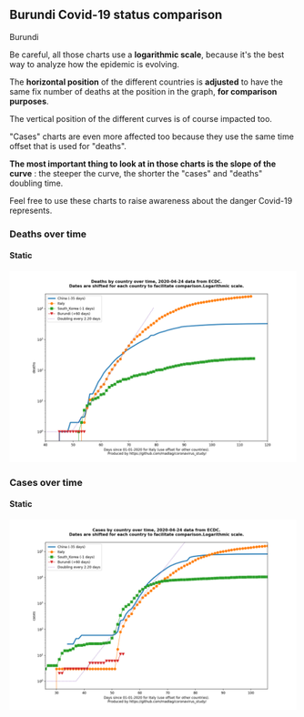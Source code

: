 ## Burundi Covid-19 status comparison 

Burundi



Be careful, all those charts use a **logarithmic scale**, because it's the best way to analyze how the epidemic is evolving.
 
The **horizontal position** of the different countries is **adjusted** to have the same fix number of deaths at the position in the graph, **for comparison purposes**.

The vertical position of the different curves is of course impacted too.

"Cases" charts are even more affected too because they use the same time offset that is used for "deaths".

**The most important thing to look at in those charts is the slope of the curve** : the steeper the curve, the shorter the "cases" and "deaths" doubling time.

Feel free to use these charts to raise awareness about the danger Covid-19 represents. 


 
### Deaths over time
 
#### Static
![Burundi covid-19 deaths static chart](https://raw.githubusercontent.com/madlag/coronavirus_study/master/notebooks/graphs/2020-04-24/countries/Burundi/2020-04-24_Burundi_deaths.png "Burundi covid-19 deaths static chart")   

 
### Cases over time
 
#### Static
![Burundi covid-19 cases static chart](https://raw.githubusercontent.com/madlag/coronavirus_study/master/notebooks/graphs/2020-04-24/countries/Burundi/2020-04-24_Burundi_cases.png "Burundi covid-19 cases static chart")   

